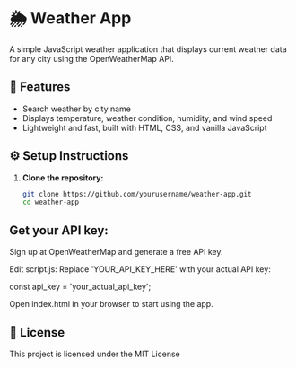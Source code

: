 # 🌦️ Weather App  
A simple JavaScript weather application that displays current weather data for any city using the OpenWeatherMap API.

## 🚀 Features  
- Search weather by city name  
- Displays temperature, weather condition, humidity, and wind speed  
- Lightweight and fast, built with HTML, CSS, and vanilla JavaScript  

## ⚙️ Setup Instructions  

1. **Clone the repository:**

   ```bash
   git clone https://github.com/yourusername/weather-app.git
   cd weather-app

## Get your API key:
Sign up at OpenWeatherMap and generate a free API key.

Edit script.js:
Replace 'YOUR_API_KEY_HERE' with your actual API key:

const api_key = 'your_actual_api_key';

Open index.html in your browser to start using the app.

## 📄 License
This project is licensed under the MIT License
